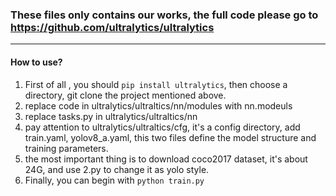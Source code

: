 ### These files only contains our works, the full code please go to https://github.com/ultralytics/ultralytics
---
#### How to use?
1. First of all , you should `pip install ultralytics`, then choose a directory, git clone the project mentioned above.
2. replace code in ultralytics/ultraltics/nn/modules with nn.modeuls
3. replace tasks.py in ultralytics/ultraltics/nn
4. pay attention to ultralytics/ultraltics/cfg, it's a config directory, add train.yaml, yolov8_a.yaml, this two files define the model structure and training parameters.
5. the most important thing is to download coco2017 dataset, it's about 24G, and use 2.py to change it as yolo style.
6. Finally, you can begin with `python train.py`
